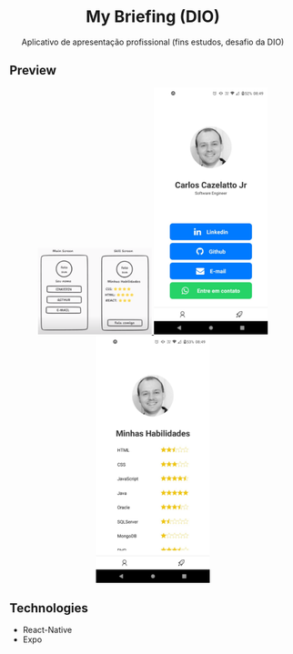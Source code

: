 <div align="center">
  <h1 align="center">My Briefing (DIO)</h1>
</div>
<p align="center">
      Aplicativo de apresentação profissional (fins estudos, desafio da DIO)
    <br />
 </p>

## Preview

<div align="center">
  <a href="#">
      <img src="https://github.com/carloscazelattojr/my-briefing-app-rn/blob/main/assets/mock.png" width="200" alt="preview" />
      <img src="https://github.com/carloscazelattojr/my-briefing-app-rn/blob/main/assets/print1.jpeg" width="200" alt="preview" />
      <img src="https://github.com/carloscazelattojr/my-briefing-app-rn/blob/main/assets/print2.jpeg" width="200" alt="preview" />
  </a>
</div>


## Technologies

- React-Native
- Expo


  
 
